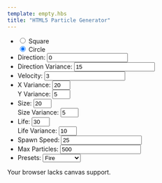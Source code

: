 ```yaml
---
template: empty.hbs
title: "HTML5 Particle Generator"
---
```


<link rel="stylesheet" href="particle.css"/>
<script src="//ajax.googleapis.com/ajax/libs/jquery/1.11.1/jquery.min.js"></script>
<script src="//ajax.googleapis.com/ajax/libs/jqueryui/1.11.2/jquery-ui.min.js"></script>
<script src="particle.js"></script>
<script src="particle-helper.js"></script>
<div id="particle_container">
  <div id="controls">
    <ul>
      <li>
        <div class="half">
          <label><input type="radio" name="shape" value="square"/> Square</label>
        </div>
        <div class="half">
          <label><input type="radio" name="shape" value="circle" checked="checked"/> Circle</label>
        </div>
      </li>
      <li>
        <label>Direction: <input id="direction" name="direction" value="0"/></label>
      </li>
      <li>
        <label>Direction Variance: <input id="direction-variance" name="directionVariance" value="15"/></label>
      </li>
      <li>
        <label>Velocity: <input id="velocity" name="velocity" value="3"/></label>
      </li>
      <li>
        <div class="half">
          <label>X Variance: <input id="x-variance" name="xVariance" size="2" value="20"/></label>
        </div>
        <div class="half">
          <label>Y Variance: <input id="y-variance" name="yVariance" size="2" value="5"/></label>
        </div>
      </li>
      <li>
        <div class="half">
          <label>Size: <input id="size" name="size" value="20" size="2"/></label>
        </div>
        <div class="half">
          <label>Size Variance: <input id="size-variance" name="sizeVariance" size="2" value="5"/></label>
        </div>
      </li>
      <li>
        <div class="half">
          <label>Life: <input id="life" name="life" size="2" value="30"/></label>
        </div>
        <div class="half">
          <label>Life Variance: <input id="life-variance" name="lifeVariance" size="2" value="10"/></label>
        </div>
      </li>
      <li>
        <label>Spawn Speed: <input id="spawn-speed" name="spawnSpeed" value="25"/></label>
      </li>
      <li>
        <label>Max Particles: <input id="max-particles" name="maxParticles" value="500"/></label>
      </li>
      <li>
        <label>Presets:
          <select>
            <option value="fire">Fire</option>
            <option value="smoke">Smoke</option>
            <option value="fountain">Fountain</option>
            <option value="explosions">Explosions</option>
            <option value="raindrops">Raindrops</option>
          </select>
        </label>
      </li>
    </ul>
  </div>
  <canvas id="particle_canvas" height="500" width="700">Your browser lacks canvas support.</canvas>
</div>
